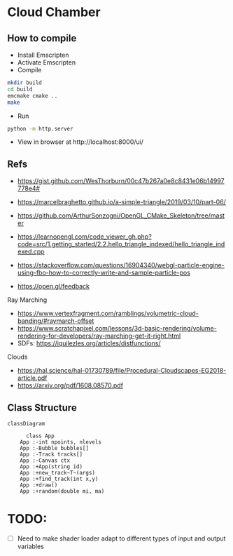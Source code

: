 # Cloud Chamber

## How to compile

- Install Emscripten
- Activate Emscripten
- Compile
```bash
mkdir build
cd build
emcmake cmake ..
make
```
- Run
```bash
python -m http.server
```

- View in browser at http://localhost:8000/ui/

## Refs
- https://gist.github.com/WesThorburn/00c47b267a0e8c8431e06b14997778e4#
- https://marcelbraghetto.github.io/a-simple-triangle/2019/03/10/part-06/
- https://github.com/ArthurSonzogni/OpenGL_CMake_Skeleton/tree/master
- https://learnopengl.com/code_viewer_gh.php?code=src/1.getting_started/2.2.hello_triangle_indexed/hello_triangle_indexed.cpp
- https://stackoverflow.com/questions/16904340/webgl-particle-engine-using-fbo-how-to-correctly-write-and-sample-particle-pos

- https://open.gl/feedback

Ray Marching
- https://www.vertexfragment.com/ramblings/volumetric-cloud-banding/#raymarch-offset
- https://www.scratchapixel.com/lessons/3d-basic-rendering/volume-rendering-for-developers/ray-marching-get-it-right.html
- SDFs: https://iquilezles.org/articles/distfunctions/

Clouds
- https://hal.science/hal-01730789/file/Procedural-Cloudscapes-EG2018-article.pdf
- https://arxiv.org/pdf/1608.08570.pdf

## Class Structure

```mermaid
classDiagram

      class App
    App :-int npoints, nlevels
    App :-Bubble bubbles[]
    App :-Track tracks[]
    App :-Canvas ctx
    App :+App(string id)
    App :+new_track~T~(args)
    App :+find_track(int x,y)
    App :+draw()
    App :+random(double mi, ma)
```

# TODO:
- [ ] Need to make shader loader adapt to different types of input and output variables